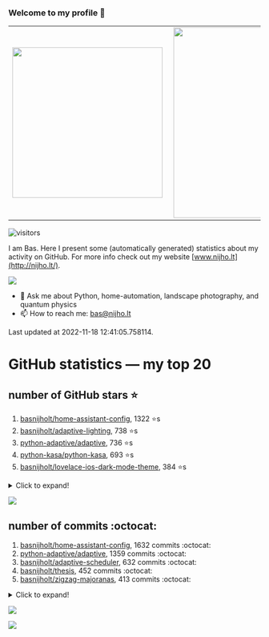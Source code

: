 ### Welcome to my profile 👋

<center>
  <table>
    <tr>
        <td><img width="300px" align="left" src="https://github-readme-stats.vercel.app/api/top-langs/?username=basnijholt&hide=TeX,Jupyter%20Notebook&layout=compact&theme=radical" /></td>
        <td><img align='right' src="https://github-readme-stats.vercel.app/api?username=basnijholt&show_icons=true&theme=radical" width="380"></td>
    </tr>
  </table>
</center>

![visitors](https://visitor-badge.glitch.me/badge?page_id=basnijholt.visitor-badge)

I am Bas. Here I present some (automatically generated) statistics about my activity on GitHub. For more info check out my website [www.nijho.lt](http://nijho.lt/).

![](https://www.nijho.lt/authors/admin/avatar_hu9e60e4b9bc120dfb6a666009f2878da6_182107_250x250_fill_q90_lanczos_center.jpg)

- 💬 Ask me about Python, home-automation, landscape photography, and quantum physics
- 📫 How to reach me: bas@nijho.lt

Last updated at 2022-11-18 12:41:05.758114.

# GitHub statistics — my top 20

## number of GitHub stars ⭐️

1. [basnijholt/home-assistant-config](https://github.com/basnijholt/home-assistant-config/), 1322 ⭐️s
2. [basnijholt/adaptive-lighting](https://github.com/basnijholt/adaptive-lighting/), 738 ⭐️s
3. [python-adaptive/adaptive](https://github.com/python-adaptive/adaptive/), 736 ⭐️s
4. [python-kasa/python-kasa](https://github.com/python-kasa/python-kasa/), 693 ⭐️s
5. [basnijholt/lovelace-ios-dark-mode-theme](https://github.com/basnijholt/lovelace-ios-dark-mode-theme/), 384 ⭐️s
<details><summary>Click to expand!</summary>

6. [basnijholt/lovelace-ios-themes](https://github.com/basnijholt/lovelace-ios-themes/), 356 ⭐️s
7. [basnijholt/miflora](https://github.com/basnijholt/miflora/), 350 ⭐️s
8. [topocm/topocm_content](https://github.com/topocm/topocm_content/), 229 ⭐️s
9. [basnijholt/home-assistant-macbook-touch-bar](https://github.com/basnijholt/home-assistant-macbook-touch-bar/), 86 ⭐️s
10. [kwant-project/kwant](https://github.com/kwant-project/kwant/), 63 ⭐️s
11. [basnijholt/aiokef](https://github.com/basnijholt/aiokef/), 28 ⭐️s
12. [basnijholt/thesis-cover](https://github.com/basnijholt/thesis-cover/), 24 ⭐️s
13. [basnijholt/instacron](https://github.com/basnijholt/instacron/), 19 ⭐️s
14. [basnijholt/adaptive-scheduler](https://github.com/basnijholt/adaptive-scheduler/), 12 ⭐️s
15. [basnijholt/addon-otmonitor](https://github.com/basnijholt/addon-otmonitor/), 11 ⭐️s
16. [kwant-project/kwant-tutorial-2016](https://github.com/kwant-project/kwant-tutorial-2016/), 11 ⭐️s
17. [basnijholt/lovelace-ios-light-mode-theme](https://github.com/basnijholt/lovelace-ios-light-mode-theme/), 9 ⭐️s
18. [basnijholt/net-worth-tracker](https://github.com/basnijholt/net-worth-tracker/), 9 ⭐️s
19. [basnijholt/thesis](https://github.com/basnijholt/thesis/), 9 ⭐️s
20. [basnijholt/iOSMessageExport](https://github.com/basnijholt/iOSMessageExport/), 8 ⭐️s

</details>

![](https://github.com/basnijholt/basnijholt/raw/master/stars_over_time.png)

## number of commits :octocat:

1. [basnijholt/home-assistant-config](https://github.com/basnijholt/home-assistant-config/), 1632 commits :octocat:
2. [python-adaptive/adaptive](https://github.com/python-adaptive/adaptive/), 1359 commits :octocat:
3. [basnijholt/adaptive-scheduler](https://github.com/basnijholt/adaptive-scheduler/), 632 commits :octocat:
4. [basnijholt/thesis](https://github.com/basnijholt/thesis/), 452 commits :octocat:
5. [basnijholt/zigzag-majoranas](https://github.com/basnijholt/zigzag-majoranas/), 413 commits :octocat:
<details><summary>Click to expand!</summary>

6. [basnijholt/adaptive-lighting](https://github.com/basnijholt/adaptive-lighting/), 382 commits :octocat:
7. [topocm/topocm_content](https://github.com/topocm/topocm_content/), 304 commits :octocat:
8. [basnijholt/supercurrent-majorana-nanowire](https://github.com/basnijholt/supercurrent-majorana-nanowire/), 282 commits :octocat:
9. [basnijholt/aiokef](https://github.com/basnijholt/aiokef/), 267 commits :octocat:
10. [conda-forge/staged-recipes](https://github.com/conda-forge/staged-recipes/), 228 commits :octocat:
11. [basnijholt/net-worth-tracker](https://github.com/basnijholt/net-worth-tracker/), 220 commits :octocat:
12. [python-adaptive/paper](https://github.com/python-adaptive/paper/), 198 commits :octocat:
13. [basnijholt/spin-orbit-nanowires](https://github.com/basnijholt/spin-orbit-nanowires/), 191 commits :octocat:
14. [home-assistant/core](https://github.com/home-assistant/core/), 191 commits :octocat:
15. [ohld/igbot](https://github.com/ohld/igbot/), 191 commits :octocat:
16. [basnijholt/lovelace-ios-themes](https://github.com/basnijholt/lovelace-ios-themes/), 157 commits :octocat:
17. [basnijholt/media_player.kef](https://github.com/basnijholt/media_player.kef/), 157 commits :octocat:
18. [basnijholt/hpc05](https://github.com/basnijholt/hpc05/), 152 commits :octocat:
19. [basnijholt/nijho.lt](https://github.com/basnijholt/nijho.lt/), 144 commits :octocat:
20. [basnijholt/instacron](https://github.com/basnijholt/instacron/), 115 commits :octocat:

</details>

![](https://github.com/basnijholt/basnijholt/raw/master/commits_per_hour.png)

![](https://github.com/basnijholt/basnijholt/raw/master/commits_per_weekday.png)

